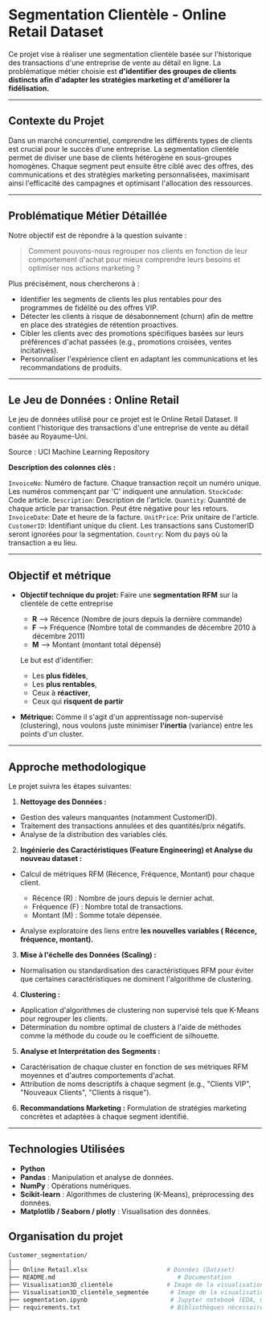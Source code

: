 # Segmentation Clientèle - Online Retail Dataset

Ce projet vise à réaliser une segmentation clientèle basée sur l'historique des transactions d'une entreprise de vente au détail en ligne. La problématique métier choisie est **d'identifier des groupes de clients distincts afin d'adapter les stratégies marketing et d'améliorer la fidélisation.**

---

## Contexte du Projet

Dans un marché concurrentiel, comprendre les différents types de clients est crucial pour le succès d'une entreprise. La segmentation clientèle permet de diviser une base de clients hétérogène en sous-groupes homogènes. Chaque segment peut ensuite être ciblé avec des offres, des communications et des stratégies marketing personnalisées, maximisant ainsi l'efficacité des campagnes et optimisant l'allocation des ressources.

---

## Problématique Métier Détaillée

Notre objectif est de répondre à la question suivante : 
> Comment pouvons-nous regrouper nos clients en fonction de leur comportement d'achat pour mieux comprendre leurs besoins et optimiser nos actions marketing ?

Plus précisément, nous chercherons à :

-   Identifier les segments de clients les plus rentables pour des programmes de fidélité ou des offres VIP.
-   Détecter les clients à risque de désabonnement (churn) afin de mettre en place des stratégies de rétention proactives.
-   Cibler les clients avec des promotions spécifiques basées sur leurs préférences d'achat passées (e.g., promotions croisées, ventes incitatives).
-   Personnaliser l'expérience client en adaptant les communications et les recommandations de produits.

--- 

## Le Jeu de Données : Online Retail

Le jeu de données utilisé pour ce projet est le Online Retail Dataset. Il contient l'historique des transactions d'une entreprise de vente au détail basée au Royaume-Uni.

Source : UCI Machine Learning Repository


**Description des colonnes clés :**

`InvoiceNo`: Numéro de facture. Chaque transaction reçoit un numéro unique. Les numéros commençant par 'C' indiquent une annulation.
`StockCode`: Code article.
`Description`: Description de l'article.
`Quantity`: Quantité de chaque article par transaction. Peut être négative pour les retours.
`InvoiceDate`: Date et heure de la facture.
`UnitPrice`: Prix unitaire de l'article.
`CustomerID`: Identifiant unique du client. Les transactions sans CustomerID seront ignorées pour la segmentation.
`Country`: Nom du pays où la transaction a eu lieu.

---

## Objectif et métrique

- **Objectif technique du projet:** Faire une **segmentation RFM** sur la clientèle de cette entreprise 

    - **R** --> Récence (Nombre de jours depuis la dernière commande)
    - **F** --> Fréquence (Nombre total de commandes de décembre 2010 à décembre 2011)
    - **M** --> Montant (montant total dépensé)

    Le but est d'identifier:
    - Les **plus fidèles**,
    - Les **plus rentables**, 
    - Ceux à **réactiver**,
    - Ceux qui **risquent de partir**

- **Métrique:** Comme il s'agit d'un apprentissage non-supervisé (clustering), nous voulons juste minimiser **l'inertia** (variance) entre les points d'un cluster.

---

## Approche methodologique

Le projet suivra les étapes suivantes:

1. **Nettoyage des Données :**

- Gestion des valeurs manquantes (notamment CustomerID).
- Traitement des transactions annulées et des quantités/prix négatifs.
- Analyse de la distribution des variables clés.

2. **Ingénierie des Caractéristiques (Feature Engineering) et Analyse du nouveau dataset :**

- Calcul de métriques RFM (Récence, Fréquence, Montant) pour chaque client.
    - Récence (R) : Nombre de jours depuis le dernier achat.
    - Fréquence (F) : Nombre total de transactions.
    - Montant (M) : Somme totale dépensée.

- Analyse exploratoire des liens entre **les nouvelles variables ( Récence, fréquence, montant).**

3. **Mise à l'échelle des Données (Scaling) :**

- Normalisation ou standardisation des caractéristiques RFM pour éviter que certaines caractéristiques ne dominent l'algorithme de clustering.

4. **Clustering :**

- Application d'algorithmes de clustering non supervisé tels que K-Means pour regrouper les clients.
- Détermination du nombre optimal de clusters à l'aide de méthodes comme la méthode du coude ou le coefficient de silhouette.

5. **Analyse et Interprétation des Segments :**

- Caractérisation de chaque cluster en fonction de ses métriques RFM moyennes et d'autres comportements d'achat.
- Attribution de noms descriptifs à chaque segment (e.g., "Clients VIP", "Nouveaux Clients", "Clients à risque").

6. **Recommandations Marketing :**
Formulation de stratégies marketing concrètes et adaptées à chaque segment identifié.

---

## Technologies Utilisées

- **Python**
- **Pandas** : Manipulation et analyse de données.
- **NumPy** : Opérations numériques.
- **Scikit-learn** : Algorithmes de clustering (K-Means), préprocessing des données.
- **Matplotlib / Seaborn / plotly** : Visualisation des données.

##  Organisation du projet

```bash
Customer_segmentation/
│
├── Online Retail.xlsx                      # Données (Dataset)
├── README.md                                  # Documentation
├── Visualisation3D_clientèle               # Image de la visualisation 3D de la clientèle
├── Visualisation3D_clientèle_segmentée      # Image de la visualisation 3D de la clientèle segmentée
├── segmentation.ipynb                       # Jupyter notebook (EDA, modèle, etc.)
├── requirements.txt                         # Bibliothèques nécessaires          
